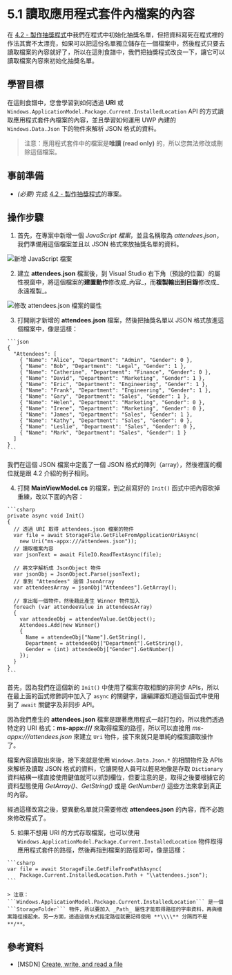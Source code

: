 # 5.1 讀取應用程式套件內檔案的內容

在 [4.2 - 製作抽獎程式](../ch4/02_lucky_draw_app.md)中我們在程式中初始化抽獎名單，但把資料寫死在程式裡的作法其實不太漂亮，如果可以把這份名單獨立儲存在一個檔案中，然後程式只要去讀取檔案的內容就好了，所以在這則食譜中，我們把抽獎程式改良一下，讓它可以讀取檔案內容來初始化抽獎名單。

## 學習目標

在這則食譜中，您會學習到如何透過 **URI** 或 ```Windows.ApplicationModel.Package.Current.InstalledLocation``` API 的方式讀取應用程式套件內檔案的內容，並且學習如何運用 UWP 內建的 ```Windows.Data.Json``` 下的物件來解析 JSON 格式的資料。

  > 注意：應用程式套件中的檔案是**唯讀 (read only)** 的，所以您無法修改或刪除這個檔案。

## 事前準備

  * _(必要)_ 完成 [4.2 - 製作抽獎程式](../ch4/02_lucky_draw_app.md)的專案。

## 操作步驟

  1. 首先，在專案中新增一個 _JavaScript 檔案_，並且名稱取為 _attendees.json_，我們準備用這個檔案並且以 JSON 格式來放抽獎名單的資料。

  ![新增 JavaScript 檔案](https://skgitbook.blob.core.windows.net/uwprecipes/ch5/1_add_data_json.png)

  2. 建立 **attendees.json** 檔案後，到 Visual Studio 右下角（預設的位置）的屬性視窗中，將這個檔案的**建置動作**修改成_內容_，而**複製輸出到目錄**修改成_永遠複製_。

  ![修改 attendees.json 檔案的屬性](https://skgitbook.blob.core.windows.net/uwprecipes/ch5/1_setting_json_property.png)

  3. 打開剛才新增的 **attendees.json** 檔案，然後把抽獎名單以 JSON 格式放進這個檔案中，像是這樣：

	```json
	{
	  "Attendees": [
	    { "Name": "Alice", "Department": "Admin", "Gender": 0 },
	    { "Name": "Bob", "Department": "Legal", "Gender": 1 },
	    { "Name": "Catherine", "Department": "Finance", "Gender": 0 },
	    { "Name": "David", "Department": "Marketing", "Gender": 1 },
	    { "Name": "Eric", "Department": "Engineering", "Gender": 1 },
	    { "Name": "Frank", "Department": "Engineering", "Gender": 1 },
	    { "Name": "Gary", "Department": "Sales", "Gender": 1 },
	    { "Name": "Helen", "Department": "Marketing", "Gender": 0 },
	    { "Name": "Irene", "Department": "Marketing", "Gender": 0 },
	    { "Name": "James", "Department": "Sales", "Gender": 1 },
	    { "Name": "Kathy", "Department": "Sales", "Gender": 0 },
	    { "Name": "Leslie", "Department": "Sales", "Gender": 0 },
	    { "Name": "Mark", "Department": "Sales", "Gender": 1 }
	  ]
	}
	```

  我們在這個 JSON 檔案中定義了一個 JSON 格式的陣列（array），然後裡面的欄位就是跟 4.2 介紹的例子相同。

  4. 打開 **MainViewModel.cs** 的檔案，到之前寫好的 ```Init()``` 函式中把內容砍掉重練，改以下面的內容：

	```csharp
	private async void Init()
    {
      // 透過 URI 取得 attendees.json 檔案的物件
      var file = await StorageFile.GetFileFromApplicationUriAsync(
        new Uri("ms-appx:///attendees.json"));
      // 讀取檔案內容
      var jsonText = await FileIO.ReadTextAsync(file);

      // 將文字解析成 JsonObject 物件
      var jsonObj = JsonObject.Parse(jsonText);
      // 拿到 "Attendees" 這個 JsonArray
      var attendeesArray = jsonObj["Attendees"].GetArray();

      // 拿出每一個物件，然後藉此產生 Winner 物件加入
      foreach (var attendeeValue in attendeesArray)
      {
        var attendeeObj = attendeeValue.GetObject();
        Attendees.Add(new Winner()
        {
          Name = attendeeObj["Name"].GetString(),
          Department = attendeeObj["Department"].GetString(),
          Gender = (int) attendeeObj["Gender"].GetNumber()
        });
      }
    }
	```

  首先，因為我們在這個新的 ```Init()``` 中使用了檔案存取相關的非同步 APIs，所以在最上面的函式修飾詞中加入了 ```async``` 的關鍵字，讓編譯器知道這個函式中使用到了 ```await``` 關鍵字及非同步 API。

  因為我們產生的 **attendees.json** 檔案是跟著應用程式一起打包的，所以我們透過特定的 URI 格式：**ms-appx:///** 來取得檔案的路徑，所以可以直接用 _ms-appx:///attendees.json_ 來建立 ```Uri``` 物件，接下來就只是單純的檔案讀取操作了。

  檔案內容讀取出來後，接下來就是使用 ```Windows.Data.Json.*``` 的相關物件及 APIs 來解析及讀取 JSON 格式的資料，它讓開發人員可以輕易地像是存取 ```Dictionary``` 資料結構一樣直接使用鍵值就可以抓到欄位，但要注意的是，取得之後要根據它的資料型態使用 _GetArray()_、_GetString()_ 或是 _GetNumber()_ 這些方法來拿到真正的內容。

  經過這樣改寫之後，要異動名單就只需要修改 **attendees.json** 的內容，而不必跑來修改程式了。

  5. 如果不想用 URI 的方式存取檔案，也可以使用 ```Windows.ApplicationModel.Package.Current.InstalledLocation``` 物件取得應用程式套件的路徑，然後再指到檔案的路徑即可，像是這樣：

	```csharp
	var file = await StorageFile.GetFileFromPathAsync(
        Package.Current.InstalledLocation.Path + "\\attendees.json");
	```

    > 注意：```Windows.ApplicationModel.Package.Current.InstalledLocation``` 是一個 ```StorageFolder``` 物件，所以要加入 _Path_ 屬性才能取得路徑的字串資料，再與檔案路徑接起來。另一方面，透過這個方式指定路徑就要記得使用 **\\\\** 分隔而不是 **/**。

## 參考資料

  * [MSDN] [Create, write, and read a file](https://msdn.microsoft.com/zh-tw/library/windows/apps/xaml/mt185401.aspx)